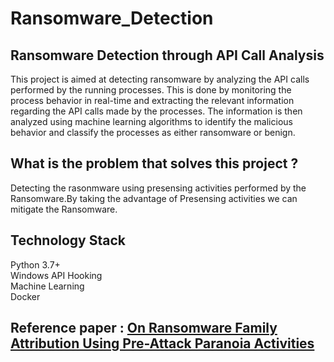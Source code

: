 # Ransomware_Detection

## Ransomware Detection through API Call Analysis  
This project is aimed at detecting ransomware by analyzing the API calls performed by the running processes. This is done by monitoring the process behavior in real-time and extracting the relevant information regarding the API calls made by the processes. The information is then analyzed using machine learning algorithms to identify the malicious behavior and classify the processes as either ransomware or benign.  

## What is the problem that solves this project ?

Detecting the rasonmware using presensing activities performed by the Ransomware.By taking the advantage of Presensing activities we can mitigate the Ransomware.



## Technology Stack  

Python 3.7+  
Windows API Hooking  
Machine Learning  
Docker  


## Reference paper : [On Ransomware Family Attribution Using Pre-Attack Paranoia Activities](https://ieeexplore.ieee.org/document/9536608)
